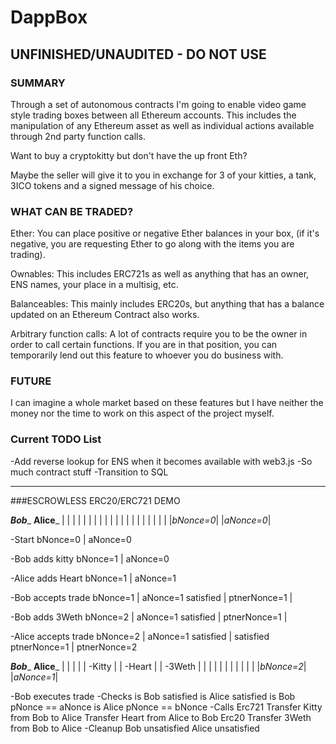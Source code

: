 # DappBox

## UNFINISHED/UNAUDITED - DO NOT USE

### SUMMARY
Through a set of autonomous contracts I'm going to enable video game style trading boxes between all Ethereum accounts.
This includes the manipulation of any Ethereum asset as well as individual actions available through 2nd party function calls.

Want to buy a cryptokitty but don't have the up front Eth?

Maybe the seller will give it to you in exchange for 3 of your kitties, a tank, 3ICO tokens and a signed message of his choice.

### WHAT CAN BE TRADED?
Ether:
You can place positive or negative Ether balances in your box, (if it's negative, you are requesting Ether to go along with the items you are trading).

Ownables:
This includes ERC721s as well as anything that has an owner, ENS names, your place in a multisig, etc.

Balanceables:
This mainly includes ERC20s, but anything that has a balance updated on an Ethereum Contract also works.

Arbitrary function calls:
A lot of contracts require you to be the owner in order to call certain functions. If you are in that position, you can temporarily lend out this feature to whoever you do business with.

### FUTURE
I can imagine a whole market based on these features but I have neither the money nor the time to work on this aspect of the project myself.

### Current TODO List
-Add reverse lookup for ENS when it becomes available with web3.js
-So much contract stuff
-Transition to SQL

_______

###ESCROWLESS ERC20/ERC721 DEMO

 ___Bob____       __Alice___
|          |     |          |
|          |     |          |
|          |     |          |
|          |     |          |
|          |     |          |
|_bNonce=0_|     |_aNonce=0_|


-Start
bNonce=0      |    aNonce=0

-Bob adds kitty
bNonce=1      |    aNonce=0

-Alice adds Heart
bNonce=1      |    aNonce=1

-Bob accepts trade
bNonce=1      |    aNonce=1
satisfied     |
ptnerNonce=1  |

-Bob adds 3Weth
bNonce=2      |    aNonce=1
satisfied     |
ptnerNonce=1  |

-Alice accepts trade
bNonce=2      |    aNonce=1
satisfied     |    satisfied
ptnerNonce=1  |    ptnerNonce=2


 ___Bob____       __Alice___
|          |     |          |
| -Kitty   |     | -Heart   |
| -3Weth   |     |          |
|          |     |          |
|          |     |          |
|_bNonce=2_|     |_aNonce=1_|


-Bob executes trade
	-Checks
		is Bob satisfied
		is Alice satisfied
		is Bob pNonce == aNonce
		is Alice pNonce == bNonce
	-Calls
		Erc721
		Transfer Kitty from Bob to Alice
		Transfer Heart from Alice to Bob
		Erc20
		Transfer 3Weth from Bob to Alice
	-Cleanup
		Bob unsatisfied
		Alice unsatisfied